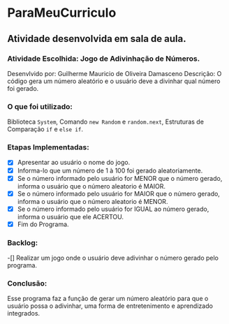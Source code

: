 # ParaMeuCurriculo
Atividade desenvolvida em sala de aula.
---
### Atividade Escolhida: Jogo de Adivinhação de Números.
Desenvlvido por: Guilherme Mauricio de Oliveira Damasceno
Descrição: O código gera um número aleatório e o usuário deve a divinhar qual número foi gerado.

### O que foi utilizado:
Biblioteca ``System``, Comando ``new Random`` e ``random.next``, Estruturas de Comparação ``if`` e ``else if``.

### Etapas Implementadas:
- [x] Apresentar ao usuário o nome do jogo.
- [x] Informa-lo que um número de 1 à 100 foi gerado aleatoriamente.
- [x] Se o número informado pelo usuário for MENOR que o número gerado, informa o usuário que o número aleatorio é MAIOR.
- [x] Se o número informado pelo usuário for MAIOR que o número gerado, informa o usuário que o número aleatorio é MENOR.
- [x] Se o número informado pelo usuário for IGUAL ao número gerado, informa o usuário que ele ACERTOU.
- [x] Fim do Programa.

### Backlog:
-[] Realizar um jogo onde o usuário deve adivinhar o número gerado pelo programa.

### Conclusão:
Esse programa faz a função de gerar um número aleatório para que o usuário possa o adivinhar, uma forma de entretenimento e aprendizado integrados.